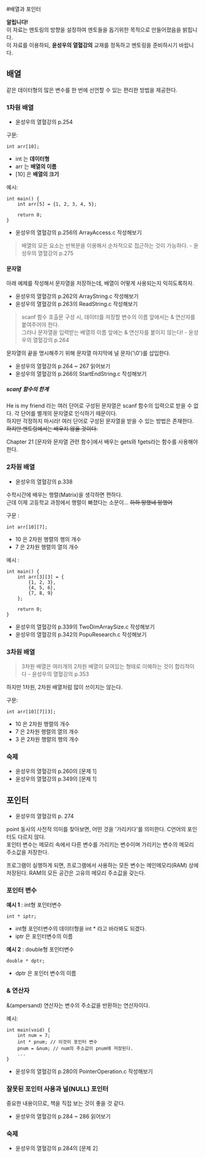 #배열과 포인터

**알립니다!**  
이 자료는 멘토링의 방향을 설정하여 멘토들을 돕기위한 목적으로 만들어졌음을 밝힙니다.  
이 자료를 이용하되, **윤성우의 열혈강의** 교재를 정독하고 멘토링을 준비하시기 바랍니다.

## 배열
같은 데이터형의 많은 변수를 한 번에 선언할 수 있는 편리한 방법을 제공한다.

### 1차원 배열

* 윤성우의 열혈강의 p.254

구문:

    int arr[10];

* int 는 **데이터형**
* arr 는 **배열의 이름**
* [10] 은 **배열의 크기**

예시:

    int main() {
        int arr[5] = {1, 2, 3, 4, 5};
        
        return 0;
    }

* 윤성우의 열혈강의 p.256의 ArrayAccess.c 작성해보기

> 배열의 모든 요소는 반복문을 이용해서 순차적으로 접근하는 것이 가능하다. - 윤성우의 열혈강의 p.275

#### 문자열
아래 예제를 작성해서 문자열을 저장하는데, 배열이 어떻게 사용되는지 익히도록하자.

* 윤성우의 열혈강의 p.262의 ArrayString.c 작성해보기
* 윤성우의 열혈강의 p.263의 ReadString.c 작성해보기

> scanf 함수 호출문 구성 시, 데이터를 저장할 변수의 이름 앞에서는 & 연산자를 붙여주어야 한다.  
> 그러나 문자열을 입력받는 배열의 이름 앞에는 & 연산자를 붙이지 않는다! - 윤성우의 열혈강의 p.264

문자열의 끝을 명시해주기 위해 문자열 마지막에 널 문자('\0')를 삽입한다.
* 윤성우의 열혈강의 p.264 ~ 267 읽어보기
* 윤성우의 열혈강의 p.266의 StartEndString.c 작성해보기

##### scanf 함수의 한계
He is my friend 라는 여러 단어로 구성된 문자열은 scanf 함수의 입력으로 받을 수 없다. 각 단어를 별개의 문자열로 인식하기 때문이다.  
하지만 걱정하지 마시라! 여러 단어로 구성된 문자열을 받을 수 있는 방법은 존재한다. ~~하지만 멘토링에서는 배우지 않을 것이다.~~

Chapter 21 [문자와 문자열 관련 함수]에서 배우는 gets와 fgets라는 함수를 사용해야 한다.

### 2차원 배열

* 윤성우의 열혈강의 p.338

수학시간에 배우는 행렬(Matrix)을 생각하면 편하다.  
근데 이제 고등학교 과정에서 행렬이 빠졌다는 소문이... ~~하하 망했네 망했어~~

구문 :

    int arr[10][7];

* 10 은 2차원 행렬의 행의 개수
* 7 은 2차원 행렬의 열의 개수

예시 :

    int main() {
        int arr[3][3] = {
            {1, 2, 3},
            {4, 5, 6},
            {7, 8, 9}            
        };
        
        return 0;
    }
    
* 윤성우의 열혈강의 p.339의 TwoDimArraySize.c 작성해보기
* 윤성우의 열혈강의 p.342의 PopuResearch.c 작성해보기

### 3차원 배열
> 3차원 배열은 여러개의 2차원 배열이 모여있는 형태로 이해하는 것이 합리적이다 - 윤성우의 열혈강의 p.353

하지만 1차원, 2차원 배열처럼 많이 쓰이지는 않는다.

구문:

    int arr[10][7][3];

* 10 은 2차원 행렬의 개수
* 7 은 2차원 행렬의 열의 개수
* 3 은 2차원 행렬의 행의 개수

### 숙제
* 윤성우의 열혈강의 p.260의 [문제 1]
* 윤성우의 열혈강의 p.349의 [문제 1]

## 포인터
* 윤성우의 열혈강의 p. 274

point 동사의 사전적 의미를 찾아보면, 어떤 것을 '가리키다'를 의미한다. C언어의 포인터도 다르지 않다.  
포인터 변수는 메모리 속에서 다른 변수를 가리키는 변수이며 가리키는 변수의 메모리 주소값을 저장한다.

프로그램이 실행하게 되면, 프로그램에서 사용하는 모든 변수는 메인메모리(RAM) 상에 저장된다. RAM의 모든 공간은 고유의 메모리 주소값을 갖는다.

### 포인터 변수
**예시 1** : int형 포인터변수

    int * iptr;

* int형 포인터변수의 데이터형을 int * 라고 바라봐도 되겠다.
* iptr 은 포인터변수의 이름

**예시 2** : double형 포인터변수

    double * dptr;

* dptr 은 포인터 변수의 이름

### & 연산자
&(ampersand) 연산자는 변수의 주소값을 반환하는 연산자이다.

예시: 

    int main(void) {
        int num = 7;
        int * pnum; // 이것이 포인터 변수
        pnum = &num; // num의 주소값이 pnum에 저장된다.
        ...
    }

* 윤성우의 열혈강의 p.280의 PointerOperation.c 작성해보기

### 잘못된 포인터 사용과 널(NULL) 포인터
중요한 내용이므로, 책을 직접 보는 것이 좋을 것 같다.

* 윤성우의 열혈강의 p.284 ~ 286 읽어보기

### 숙제
* 윤성우의 열혈강의 p.284의 [문제 2]